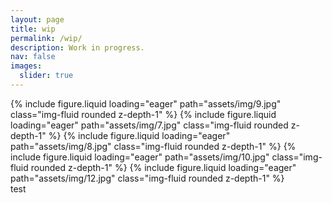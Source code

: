 ```yaml
---
layout: page
title: wip
permalink: /wip/
description: Work in progress.
nav: false 
images:
  slider: true
---
```


<div class="row">
    <div class="col-sm mt-4 mt-md-0">
        <swiper-container width="50%" keyboard="true" navigation="true" pagination="true" pagination-clickable="true" pagination-dynamic-bullets="true" rewind="true" effect="flip">
          <swiper-slide >{% include figure.liquid loading="eager" path="assets/img/9.jpg" class="img-fluid rounded z-depth-1" %}</swiper-slide>
          <swiper-slide>{% include figure.liquid loading="eager" path="assets/img/7.jpg" class="img-fluid rounded z-depth-1" %}</swiper-slide>
          <swiper-slide>{% include figure.liquid loading="eager" path="assets/img/8.jpg" class="img-fluid rounded z-depth-1" %}</swiper-slide>
          <swiper-slide>{% include figure.liquid loading="eager" path="assets/img/10.jpg" class="img-fluid rounded z-depth-1" %}</swiper-slide>
          <swiper-slide>{% include figure.liquid loading="eager" path="assets/img/12.jpg" class="img-fluid rounded z-depth-1" %}</swiper-slide>
        </swiper-container>
    </div>
    <div class="col-sm mt-4 mt-md-0">
       test
    </div>
</div>



